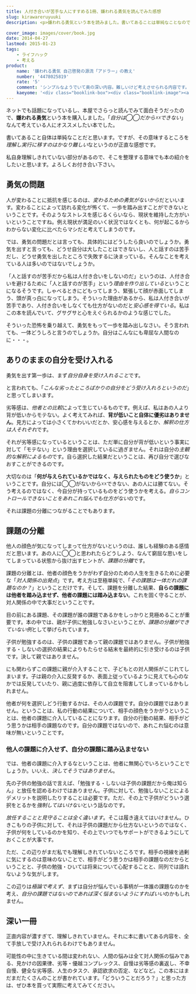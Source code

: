 ```yaml
---
title: 人付き合いが苦手な人にすすめる1冊、嫌われる勇気を読んでみた感想
slug: kirawareruyuuki
description: <p>嫌われる勇気という本を読みました。書いてあることは単純なことなのですが、その意味するところは奥深く、理解して実際に行動に移すのはなかなか難しそうです。読み返してみると新たな発見があるので、定期的に読みたい本ですね。</p>

cover_image: images/cover/book.jpg
date: 2014-04-27
lastmod: 2015-01-23
tags: 
    - ライフハック
    - 考える
product:
    name: '嫌われる勇気 自己啓発の源流「アドラー」の教え'
    number: '4478025819'
    rate: '5'
    comment: 'シンプルなようでいて奥の深い内容。難しいけど考えさせられる内容です。'
    kaeyome: '<div class="booklink-box"><div class="booklink-image"><a href="http://www.amazon.co.jp/exec/obidos/asin/4478025819/illusionspace-22/" rel="nofollow" target="_blank"><img src="http://ecx.images-amazon.com/images/I/51ETFNtF1OL._SL160_.jpg" style="border: none;" /></a></div><div class="booklink-info"><div class="booklink-name"><a href="http://www.amazon.co.jp/exec/obidos/asin/4478025819/illusionspace-22/" rel="nofollow" target="_blank">嫌われる勇気―――自己啓発の源流「アドラー」の教え</a><div class="booklink-powered-date">posted with <a href="http://yomereba.com" rel="nofollow" target="_blank">ヨメレバ</a></div></div><div class="booklink-detail">岸見 一郎,古賀 史健 ダイヤモンド社 2013-12-13    </div><div class="booklink-link2"><div class="shoplinkamazon"><a href="http://www.amazon.co.jp/exec/obidos/asin/4478025819/illusionspace-22/" rel="nofollow" target="_blank" title="アマゾン" >Amazonで購入</a></div><div class="shoplinkrakuten"><a href="http://hb.afl.rakuten.co.jp/hgc/11acbc01.369b1bf6.11acbc02.cabf9fe9/?pc=http%3A%2F%2Fbooks.rakuten.co.jp%2Frb%2F12570589%2F%3Fscid%3Daf_ich_link_urltxt%26m%3Dhttp%3A%2F%2Fm.rakuten.co.jp%2Fev%2Fbook%2F" rel="nofollow" target="_blank" title="楽天ブックス" >楽天ブックスで購入</a></div>                         <div class="shoplinkkino"><a href="http://ck.jp.ap.valuecommerce.com/servlet/referral?sid=3085416&pid=882196163&vc_url=http%3A%2F%2Fwww.kinokuniya.co.jp%2Ff%2Fdsg-01-9784478025819" target="_blank" title="kino" >紀伊國屋書店で購入<img src="http://ad.jp.ap.valuecommerce.com/servlet/gifbanner?sid=3085416&pid=882196163" height="1" width="1" border="0"></a></div>                   </div></div><div class="booklink-footer"></div></div>'
---
```


<p>ネットでも話題になっているし、本屋でさらっと読んでみて面白そうだったので、<strong>嫌われる勇気</strong>という本を購入しました。「<em>自分は◯◯だから☓☓できない</em>」なんて考えている人にオススメしたい本でした。</p>
<p>書いてあること自体は単純なことだと思います。ですが、その意味するところを<em>理解し実行に移すのはかなり難しい</em>なというのが正直な感想です。</p>
<p>私自身理解しきれていない部分があるので、そこを整理する意味でも本の紹介をしたいと思います。よろしくお付き合い下さい。</p>
<h2>勇気の問題</h2>
<p>人が変わることに抵抗を感じるのは、<em>変わるための勇気がないから</em>だといいます。変わることによって訪れる変化が怖くて、一歩を踏み出すことができないということです。そのようなストレスを感じるくらいなら、現状を維持した方がいいということですね。例え現状が満足のいく状況ではなくとも、何が起こるからわからない変化に比べたらマシだと考えてしまうのです。</p>
<p>では、勇気の問題だとは言っても、具体的にはどうしたら良いのでしょうか。勇気を出すと言っても、どうせ自分は大したことはできないし、人と話すのは苦手だし、どうせ勇気を出したところで失敗するに決まっている。そんなことを考えている人は多いのではないでしょうか。</p>
<p>「人と話すのが苦手だから私は人付き合いをしないのだ」というのは、人付き合いを避けるために「人と話すのが苦手」という<em>理由を作り出している</em>ということになるそうです。しゃべるときにどもってしまう、緊張して顔が赤面してしまう、頭が真っ白になってしまう。そういった理由があるから、私は人付き合いが苦手であり、人付き合いをしなくても仕方がないのだと<em>安心感を得ている</em>。私はこの本を読んでいて、グサグサと心をえぐられるかのような感じでした。</p>
<p>そういった恐怖を乗り越えて、勇気をもって一歩を踏み出しなさい。そう言われても、一体どうしろと言うのでしょうか。自分はこんなにも卑屈な人間なのに・・・。</p>
<h2>ありのままの自分を受け入れる</h2>
<p>勇気を出す第一歩は、まず<em>自分自身を受け入れること</em>です。</p>
<p>と言われても、「<em>こんな劣ったところばかりの自分をどう受け入れろというのだ</em>」と思ってしまいます。</p>
<p>劣等感は、<em>他者との比較</em>によって生じているものです。例えば、私はあの人より背が低いからモテない。よく考えてみれば、<strong>背が低いこと自体に優劣はありません</strong>。見方によっては小さくてかわいいだとか、安心感を与えるとか、<em>解釈の仕方は人それぞれ</em>です。</p>
<p>それが劣等感になっているということは、ただ単に自分が背が低いという事実に対して「モテない」という理由を選択しているに過ぎません。それは自分の<em>主観的な解釈によるもの</em>です。自ら選択した結果だということは、再び自分で選びなおすことができるのです。</p>
<p>大切なのは「<strong>何が与えられているかではなく、与えられたものをどう使うか</strong>」ということです。自分には◯◯がないから☓☓できない、あの人には勝てない。そう考えるのではなく、今自分が持っているものをどう使うかを考える。<em>自らコントロールできないことをあれこれ悩んでも仕方がない</em>のです。</p>
<p>それは課題の分離につながることでもあります。</p>
<h2>課題の分離</h2>
<p>他人の顔色が気になってしまって仕方がないというのは、誰しも経験のある感情だと思います。あの人に◯◯と思われたらどうしよう、なんて窮屈な思いをしてしまっている状態から抜け出すヒントが、<em>課題の分離</em>です。</p>
<p>課題の分離とは、他者の顔色をうかがわず自分のための人生を生きるために必要な「<em>対人関係の出発点</em>」です。考え方は至極単純で、「<em>その課題は一体だれの課題なのか？</em>」ということだけです。そして、課題を分離した結果、<strong>自らの課題には他者を踏み込ませず、他者の課題には踏み込まない</strong>。これを固く守ることが、対人関係の中で大事だということです。</p>
<p>目の前にある課題、その課題が誰の課題であるかをしっかりと見極めることが重要です。本の中では、親が子供に勉強しなさいということが、<em>課題の分離ができていない例</em>として挙げられています。</p>
<p>子供が勉強するのは、子供の課題であって親の課題ではありません。子供が勉強する・しないの選択の結果によりもたらせる結末を最終的に引き受けるのは子供です。決して親ではありません。</p>
<p>にも関わらずこの課題に親が介入することで、子どもとの対人関係がこじれてしまいます。子は親の介入に反発するか、表面上従っているように見えても心のなかでは反発していたり、親に過度に依存して自立を阻害してしまっているかもしれません。</p>
<p>他者が何を選択しどう行動するかは、その人の課題です。自分の課題ではありません。ということは、私の行動の結果について、相手の顔色をうかがうということは、他者の課題に介入していることになります。自分の行動の結果、相手がどう思うかは相手の課題なのです。自分の課題ではないので、あれこれ悩むのは意味が無いということです。</p>
<h3>他人の課題に介入せず、自分の課題に踏み込ませない</h3>
<p>では、他者の課題に介入するなということは、他者に無関心でいろということでしょうか。いいえ、<em>決してそうではありません</em>。</p>
<p>先の子供の勉強の話で言えば、「勉強する・しないは子供の課題だから俺は知らん」と放任を認めるわけではありません。子供に対して、勉強しないことによるデメリットを説明したりすることは必要です。ただ、その上で子供がどういう選択をとるかを<em>強制してはいけない</em>という話なのです。</p>
<p><em>放任することと見守ることは全く違います</em>。そこは履き違えてはいけません。ひきこもりの子供に対して、それは子供の課題だから仕方ないというのではなく、子供が何をしているのかを知り、その上でいつでもサポートができるようにしておくことが大事です。</p>
<p>ただ、この辺りがまだ私でも理解しきれていないところです。相手の視線を過剰に気にするのは意味のないことで、相手がどう思うかは相手の課題なのだからということと、子供の勉強・ひいては将来について心配することと、同列では語れないような気がします。</p>
<p>この辺りは<em>極論で考えず</em>、まずは自分が悩んでいる事柄が一体誰の課題なのかを考え、<em>自分の課題ではないのであれば深く悩まないようにすればいい</em>のかもしれません。</p>
<h2>深い一冊</h2>
<p>正直内容が濃すぎて、理解しきれていません。それに本に書いてある内容を、全て手放しで受け入れられるわけでもありません。</p>
<p>可能性の中に生きている間は変われない、人間の悩みは全て対人関係の悩みである、見かけの因果律、劣等・優越コンプレックス、自慢は劣等感の裏返し、不幸自慢、健全な劣等感、人生のタスク、承認欲求の否定、などなど。この本にはまだまだたくさんのことが書かれています。「どういうことだろう？」と思った方は、ぜひ本を買って実際に考えてみてください。</p>

  
